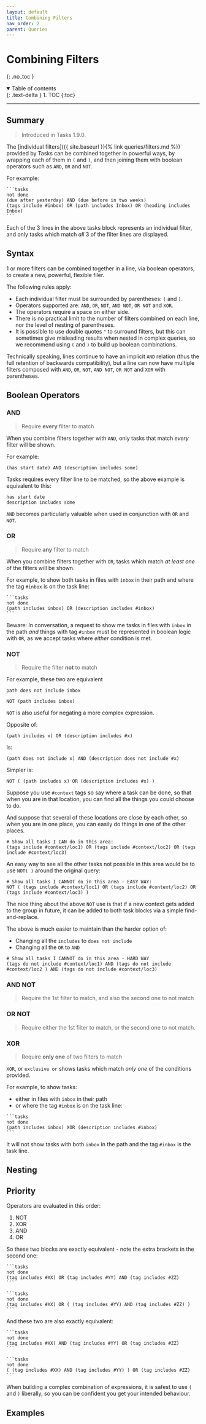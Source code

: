 ```yaml
---
layout: default
title: Combining Filters
nav_order: 2
parent: Queries
---
```


# Combining Filters

{: .no_toc }

<details open markdown="block">
  <summary>
    Table of contents
  </summary>
  {: .text-delta }
1. TOC
{:toc}
</details>

---

## Summary

> Introduced in Tasks 1.9.0.

The [individual filters]({{ site.baseurl }}{% link queries/filters.md %}) provided by Tasks can be combined together in powerful ways, by wrapping each of them in `(` and `)`,
and then joining them with boolean operators such as `AND`, `OR` and `NOT`.

For example:

````text
```tasks
not done
(due after yesterday) AND (due before in two weeks)
(tags include #inbox) OR (path includes Inbox) OR (heading includes Inbox)
```
````

Each of the 3 lines in the above tasks block represents an individual filter, and only tasks which match _all_ 3 of the filter lines
are displayed.

## Syntax

1 or more filters can be combined together in a line, via boolean operators, to create a new, powerful, flexible filer.

The following rules apply:

- Each individual filter must be surrounded by parentheses: `(` and `)`.
- Operators supported are: `AND`, `OR`, `NOT`, `AND NOT`, `OR NOT` and `XOR`.
- The operators require a space on either side.
- There is no practical limit to the number of filters combined on each line, nor the level of nesting of parentheses.
- It is possible to use double quotes `"` to surround filters, but this can sometimes give misleading results when nested in complex queries, so we recommend using `(` and `)` to build up boolean combinations.

Technically speaking, lines continue to have an implicit `AND` relation (thus the full retention of backwards compatibility), but a line can now have multiple filters composed with `AND`, `OR`, `NOT`, `AND NOT`, `OR NOT` and `XOR` with parentheses.

## Boolean Operators

### AND

> Require **every** filter to match

When you combine filters together with `AND`, only tasks that match _every_ filter will be shown.

For example:

````text
(has start date) AND (description includes some)
````

Tasks requires every filter line to be matched, so the above example is equivalent to this:

````text
has start date
description includes some
````

`AND` becomes particularly valuable when used in conjunction with `OR` and `NOT`.

### OR

> Require **any** filter to match

When you combine filters together with `OR`, tasks which match _at least one_ of the filters will be shown.

For example, to show both tasks in files with `inbox` in their path and where the tag `#inbox` is on the task line:

````text
```tasks
not done
(path includes inbox) OR (description includes #inbox)
```
````

Beware: In conversation, a request to show me tasks in files with `inbox` in the path _and_ things with tag `#inbox` must be represented in boolean logic with `OR`, as we accept tasks where _either_ condition is met.

### NOT

> Require the filter **not** to match

For example, these two are equivalent

````text
path does not include inbox
````

````text
NOT (path includes inbox)
````

`NOT` is also useful for negating a more complex expression.

Opposite of:

````text
(path includes x) OR (description includes #x)
````

Is:

````text
(path does not include x) AND (description does not include #x)
````

Simpler is:

```text
NOT ( (path includes x) OR (description includes #x) )
```

Suppose you use `#context` tags so say where a task can be done, so that when you are in that location, you can
find all the things you could choose to do.

And suppose that several of these locations are close by each other, so when you are in one place, you can easily do things in one of the other places.

````text
# Show all tasks I CAN do in this area:
(tags include #context/loc1) OR (tags include #context/loc2) OR (tags include #context/loc3)
````

An easy way to see all the other tasks not possible in this area would be to use `NOT( )` around the original query:

````text
# Show all tasks I CANNOT do in this area - EASY WAY:
NOT ( (tags include #context/loc1) OR (tags include #context/loc2) OR (tags include #context/loc3) )
````

The nice thing about the above `NOT` use is that if a new context gets added to the group in future, it can be added to both task blocks via a simple find-and-replace.

The above is much easier to maintain than the harder option of:

- Changing all the `includes` to `does not include`
- Changing all the `OR` to `AND`

````text
# Show all tasks I CANNOT do in this area - HARD WAY
(tags do not include #context/loc1) AND (tags do not include #context/loc2 ) AND (tags do not include #context/loc3)
````

### AND NOT

> Require the 1st filter to match, and also the second one to not match

### OR NOT

> Require either the 1st filter to match, or the second one to not match.

### XOR

> Require **only one** of two filters to match

`XOR`, or `exclusive or` shows tasks which match _only one_ of the conditions provided.

For example, to show tasks:

- either in files with `inbox` in their path
- or where the tag `#inbox` is on the task line:

````text
```tasks
not done
(path includes inbox) XOR (description includes #inbox)
```
````

It will not show tasks with both `inbox` in the path and the tag `#inbox` is the task line.

## Nesting

## Priority

Operators are evaluated in this order:

1. NOT
2. XOR
3. AND
4. OR

So these two blocks are exactly equivalent - note the extra brackets in the second one:

````text
```tasks
not done
(tag includes #XX) OR (tag includes #YY) AND (tag includes #ZZ)
```
````

````text
```tasks
not done
(tag includes #XX) OR ( (tag includes #YY) AND (tag includes #ZZ) )
```
````

And these two are also exactly equivalent:

````text
```tasks
not done
(tag includes #XX) AND (tag includes #YY) OR (tag includes #ZZ)
```
````

````text
```tasks
not done
( (tag includes #XX) AND (tag includes #YY) ) OR (tag includes #ZZ)
```
````

When building a complex combination of expressions, it is safest to use `(` and `)` liberally, so you can be confident you get your intended behaviour.

## Examples
